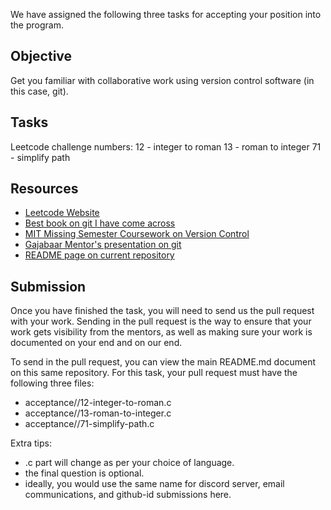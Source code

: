 We have assigned the following three tasks
for accepting your position into the program.

## Objective

Get you familiar with collaborative work
using version control software (in this case, git).

## Tasks

Leetcode challenge numbers:
12 - integer to roman
13 - roman to integer
71 - simplify path

## Resources
- [Leetcode Website](https://leetcode.com)
- [Best book on git I have come across](https://git-scm.com/book/en/v2)
- [MIT Missing Semester Coursework on Version Control](https://missing.csail.mit.edu/2020/version-control/)
- [Gajabaar Mentor's presentation on git](https://drive.google.com/drive/folders/1NrNdBcl2kWSPyZxURVZ6eSmdB4hfbwru?usp=sharing)
- [README page on current repository](https://github.com/gajabaar/2023-summer)


## Submission

Once you have finished the task, 
you will need to send us the pull request with your work.
Sending in the pull request is the way to ensure that
your work gets visibility from the mentors, as well as
making sure your work is documented on your end and on 
our end.

To send in the pull request, you can view the main README.md
document on this same repository. For this task, 
your pull request must have the following three files:
- acceptance/<github-id>/12-integer-to-roman.c
- acceptance/<github-id>/13-roman-to-integer.c
- acceptance/<github-id>/71-simplify-path.c

Extra tips:
- .c part will change as per your choice of language.
- the final question is optional.
- ideally, you would use the same name for discord server, 
email communications, and github-id submissions here.
